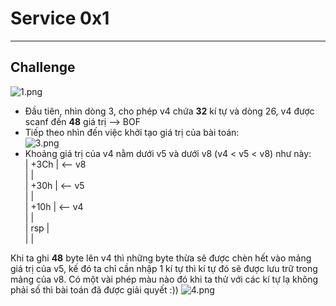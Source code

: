 # Service 0x1
----
## Challenge
![1.png](https://github.com/blackrabbit2003/CTF/tree/master/Pwnable_warmup/1.png) <br>
 - Đầu tiên, nhìn dòng 3, cho phép v4 chứa **32** kí tự và dòng 26, v4 được scanf đến **48** giá trị --> BOF
- Tiếp theo nhìn đến việc khởi tạo giá trị của bài toán: <br>
![3.png](https://github.com/blackrabbit2003/CTF/tree/master/Pwnable_warmup/3.png)<br>
- Khoảng giá trị của v4 nằm dưới v5 và dưới v8 (v4 < v5 < v8) như này: <br>
| +3Ch | <-- v8 <br>
|      |  <br>
| +30h |  <-- v5 <br>
|      |   <br>
| +10h |  <-- v4 <br> 
|      |   <br>
|  rsp |  <br>
|      |   <br>

Khi ta ghi **48** byte lên v4 thì những byte thừa sẽ được chèn hết vào mảng giá trị của v5, kế đó ta chỉ cần nhập 1 kí tự thì kí tự đó sẽ được lưu trữ trong mảng của v8. Có một vài phép màu nào đó khi ta thử với các kí tự lạ không phải số thì bài toán đã được giải quyết :))
![4.png](https://github.com/blackrabbit2003/CTF/tree/master/Pwnable_warmup/4.png)<br>